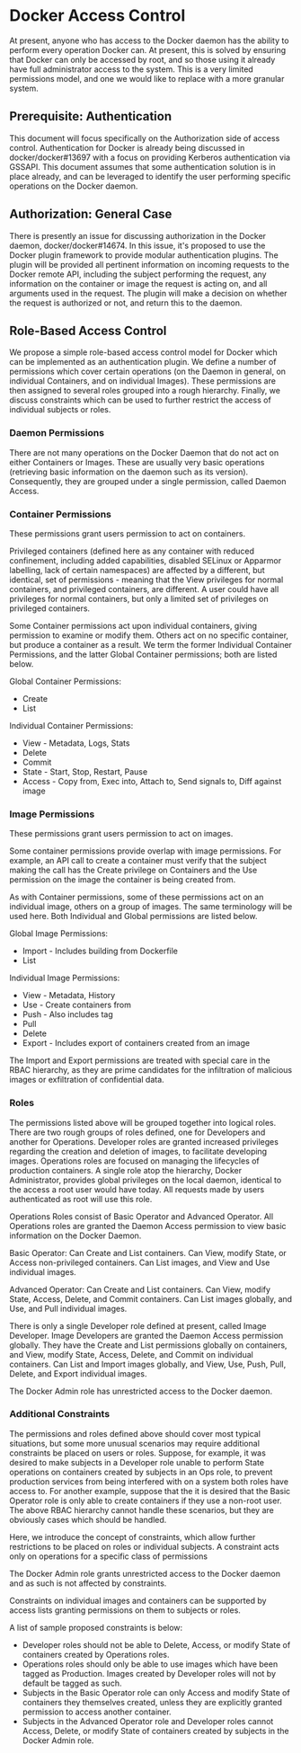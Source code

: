 # Docker Access Control
At present, anyone who has access to the Docker daemon has the ability to
perform every operation Docker can. At present, this is solved by ensuring
that Docker can only be accessed by root, and so those using it already have
full administrator access to the system. This is a very limited permissions
model, and one we would like to replace with a more granular system.

## Prerequisite: Authentication
This document will focus specifically on the Authorization side of access
control. Authentication for Docker is already being discussed in
docker/docker#13697 with a focus on providing Kerberos authentication via
GSSAPI. This document assumes that some authentication solution is in place
already, and can be leveraged to identify the user performing specific
operations on the Docker daemon.

## Authorization: General Case
There is presently an issue for discussing authorization in the Docker daemon,
docker/docker#14674. In this issue, it's proposed to use the Docker plugin
framework to provide modular authentication plugins. The plugin will be
provided all pertinent information on incoming requests to the Docker remote
API, including the subject performing the request, any information on the
container or image the request is acting on, and all arguments used in the
request. The plugin will make a decision on whether the request is authorized or
not, and return this to the daemon.

## Role-Based Access Control
We propose a simple role-based access control model for Docker which can be
implemented as an authentication plugin. We define a number of permissions
which cover certain operations (on the Daemon in general, on individual
Containers, and on individual Images). These permissions are then assigned to
several roles grouped into a rough hierarchy. Finally, we discuss constraints
which can be used to further restrict the access of individual subjects or
roles.
<!---
This section may be too short. Consider expanding
-->

### Daemon Permissions
There are not many operations on the Docker Daemon that do not act on either
Containers or Images. These are usually very basic operations (retrieving basic
information on the daemon such as its version). Consequently, they are grouped
under a single permission, called Daemon Access.
<!---
Again, may be too short, consider expanding
-->

### Container Permissions
These permissions grant users permission to act on containers.

<!---
Following paragraph wording is awkward, consider revision
-->
Privileged containers (defined here as any container with reduced confinement,
including added capabilities, disabled SELinux or Apparmor labelling, lack of
certain namespaces) are affected by a different, but identical, set of
permissions - meaning that the View privileges for normal containers, and
privileged containers, are different. A user could have all privileges for
normal containers, but only a limited set of privileges on privileged
containers.

Some Container permissions act upon individual containers, giving permission to
examine or modify them. Others act on no specific container, but produce a
container as a result. We term the former Individual Container Permissions, and
the latter Global Container permissions; both are listed below.

Global Container Permissions:
* Create
* List

Individual Container Permissions:
* View - Metadata, Logs, Stats
* Delete
* Commit
* State - Start, Stop, Restart, Pause
* Access - Copy from, Exec into, Attach to, Send signals to, Diff against image

### Image Permissions
These permissions grant users permission to act on images.

Some container permissions provide overlap with image permissions. For example,
an API call to create a container must verify that the subject making the call
has the Create privilege on Containers and the Use permission on the image the
container is being created from.

As with Container permissions, some of these permissions act on an individual
image, others on a group of images. The same terminology will be used here. Both
Individual and Global permissions are listed below.

Global Image Permissions:
* Import - Includes building from Dockerfile
* List

Individual Image Permissions:
* View - Metadata, History
* Use - Create containers from
* Push - Also includes tag
* Pull
* Delete
* Export - Includes export of containers created from an image

The Import and Export permissions are treated with special care in the RBAC
hierarchy, as they are prime candidates for the infiltration of malicious images
or exfiltration of confidential data.

### Roles
The permissions listed above will be grouped together into logical roles. There
are two rough groups of roles defined, one for Developers and another for Operations.
Developer roles are granted increased privileges regarding the creation and
deletion of images, to facilitate developing images. Operations roles are focused
on managing the lifecycles of production containers. A single role atop the
hierarchy, Docker Administrator, provides global privileges on the local daemon,
identical to the access a root user would have today. All requests made by users
authenticated as root will use this role.

Operations Roles consist of Basic Operator and Advanced Operator. All
Operations roles are granted the Daemon Access permission to view basic
information on the Docker Daemon.

Basic Operator: Can Create and List containers. Can View, modify State, or
Access non-privileged containers. Can List images, and View and Use individual
images.

Advanced Operator: Can Create and List containers. Can View, modify State,
Access, Delete, and Commit containers. Can List images globally, and
Use, and Pull individual images.

There is only a single Developer role defined at present, called Image
Developer. Image Developers are granted the Daemon Access permission globally.
They have the Create and List permissions globally on containers, and View,
modify State, Access, Delete, and Commit on individual containers. Can List
and Import images globally, and View, Use, Push, Pull, Delete, and Export
individual images.

The Docker Admin role has unrestricted access to the Docker daemon.

### Additional Constraints
The permissions and roles defined above should cover most typical situations,
but some more unusual scenarios may require additional constraints be placed on
users or roles. Suppose, for example, it was desired to make subjects in a
Developer role unable to perform State operations on containers created by
subjects in an Ops role, to prevent production services from being interfered
with on a system both roles have access to. For another example, suppose that
the it is desired that the Basic Operator role is only able to create containers
if they use a non-root user. The above RBAC hierarchy cannot handle these
scenarios, but they are obviously cases which should be handled.

Here, we introduce the concept of constraints, which allow further restrictions
to be placed on roles or individual subjects. A constraint acts only on
operations for a specific class of permissions

The Docker Admin role grants unrestricted access to the Docker daemon and as
such is not affected by constraints.

Constraints on individual images and containers can be supported by access lists
granting permissions on them to subjects or roles.

A list of sample proposed constraints is below:
* Developer roles should not be able to Delete, Access, or modify State of
containers created by Operations roles.
* Operations roles should only be able to use images which have been tagged as
Production. Images created by Developer roles will not by default be tagged as
such.
* Subjects in the Basic Operator role can only Access and modify State of
containers they themselves created, unless they are explicitly granted
permission to access another container.
* Subjects in the Advanced Operator role and Developer roles cannot Access,
Delete, or modify State of containers created by subjects in the Docker Admin
role.
